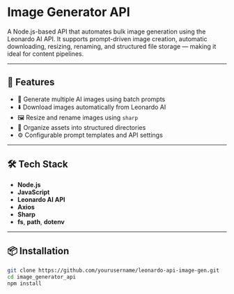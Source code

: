 # Image Generator API

A Node.js-based API that automates bulk image generation using the Leonardo AI API. It supports prompt-driven image creation, automatic downloading, resizing, renaming, and structured file storage — making it ideal for content pipelines.

---

## 🚀 Features

- 🔁 Generate multiple AI images using batch prompts
- ⬇️ Download images automatically from Leonardo AI
- 🖼 Resize and rename images using `sharp`
- 📁 Organize assets into structured directories
- ⚙️ Configurable prompt templates and API settings

---

## 🛠 Tech Stack

- **Node.js**
- **JavaScript**
- **Leonardo AI API**
- **Axios**
- **Sharp**
- **fs**, **path**, **dotenv**

---

## 📦 Installation

```bash
git clone https://github.com/yourusername/leonardo-api-image-gen.git
cd image_generator_api
npm install

